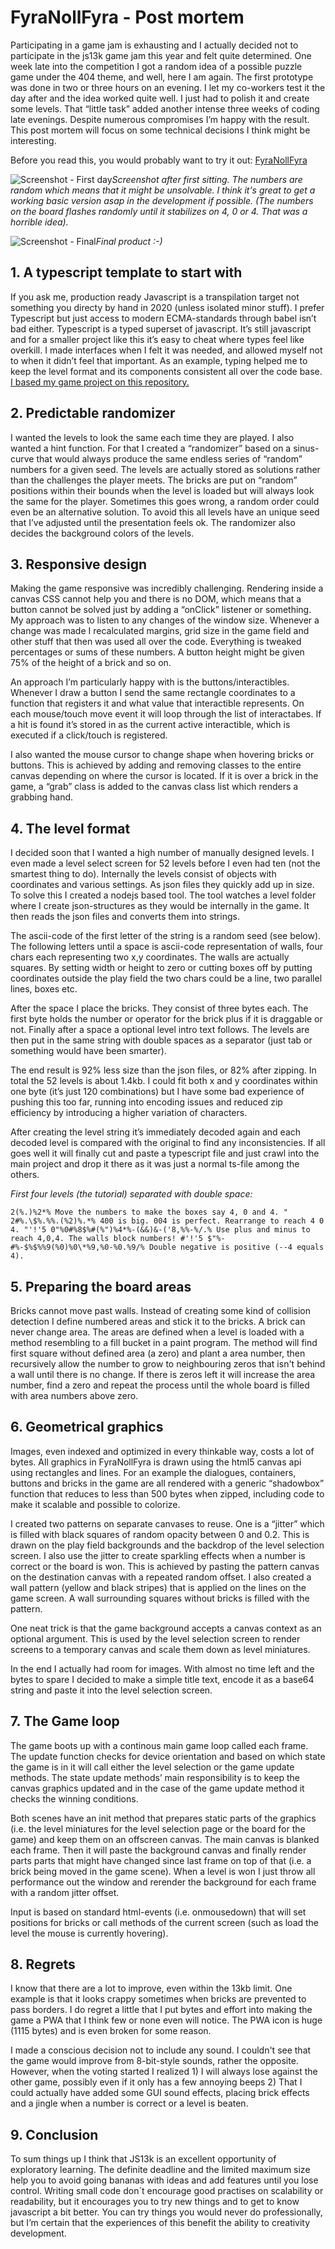 # FyraNollFyra - Post mortem

Participating in a game jam is exhausting and I actually decided not to participate in the js13k game jam this year and felt quite determined. One week late into the competition I got a random idea of a possible puzzle game under the 404 theme, and well, here I am again. The first prototype was done in two or three hours on an evening. I let my co-workers test it the day after and the idea worked quite well. I just had to polish it and create some levels. That “little task” added another intense three weeks of coding late evenings. Despite numerous compromises I’m happy with the result. This post mortem will focus on some technical decisions I think might be interesting.

Before you read this, you would probably want to try it out: [FyraNollFyra](https://js13kgames.com/entries/fyranollfyra)

<img src="https://github.com/nkholski/fyranollfyra_js13k/blob/master/other/fyranollfyra-1st-night.png" alt="Screenshot - First day">_Screenshot after first sitting. The numbers are random which means that it might be unsolvable. I think it's great to get a working basic version asap in the development if possible. (The numbers on the board flashes randomly until it stabilizes on 4, 0 or 4. That was a horrible idea)._

<img src="https://github.com/nkholski/fyranollfyra_js13k/blob/master/submission/other/fyranollfyra-final.png" alt="Screenshot - Final">_Final product :-)_

## 1. A typescript template to start with

If you ask me, production ready Javascript is a transpilation target not something you directy by hand in 2020 (unless isolated minor stuff). I prefer Typescript but just access to modern ECMA-standards through babel isn’t bad either. Typescript is a typed superset of javascript. It’s still javascript and for a smaller project like this it’s easy to cheat where types feel like overkill. I made interfaces when I felt it was needed, and allowed myself not to when it didn’t feel that important. As an example, typing helped me to keep the level format and its components consistent all over the code base. [I based my game project on this repository.](https://github.com/mtmckenna/js13k-webpack-typescript-starter-party)

## 2. Predictable randomizer

I wanted the levels to look the same each time they are played. I also wanted a hint function. For that I created a “randomizer” based on a sinus-curve that would always produce the same endless series of “random” numbers for a given seed. The levels are actually stored as solutions rather than the challenges the player meets. The bricks are put on “random” positions within their bounds when the level is loaded but will always look the same for the player. Sometimes this goes wrong, a random order could even be an alternative solution. To avoid this all levels have an unique seed that I’ve adjusted until the presentation feels ok. The randomizer also decides the background colors of the levels.

## 3. Responsive design

Making the game responsive was incredibly challenging. Rendering inside a canvas CSS cannot help you and there is no DOM, which means that a button cannot be solved just by adding a “onClick” listener or something. My approach was to listen to any changes of the window size. Whenever a change was made I recalculated margins, grid size in the game field and other stuff that then was used all over the code. Everything is tweaked percentages or sums of these numbers. A button height might be given 75% of the height of a brick and so on.

An approach I’m particularly happy with is the buttons/interactibles. Whenever I draw a button I send the same rectangle coordinates to a function that registers it and what value that interactible represents. On each mouse/touch move event it will loop through the list of interactabes. If a hit is found it’s stored in as the current active interactible, which is executed if a click/touch is registered.

I also wanted the mouse cursor to change shape when hovering bricks or buttons. This is achieved by adding and removing classes to the entire canvas depending on where the cursor is located. If it is over a brick in the game, a “grab” class is added to the canvas class list which renders a grabbing hand.

## 4. The level format

I decided soon that I wanted a high number of manually designed levels. I even made a level select screen for 52 levels before I even had ten (not the smartest thing to do). Internally the levels consist of objects with coordinates and various settings. As json files they quickly add up in size. To solve this I created a nodejs based tool. The tool watches a level folder where I create json-structures as they would be internally in the game. It then reads the json files and converts them into strings.

The ascii-code of the first letter of the string is a random seed (see below). The following letters until a space is ascii-code representation of walls, four chars each representing two x,y coordinates. The walls are actually squares. By setting width or height to zero or cutting boxes off by putting coordinates outside the play field the two chars could be a line, two parallel lines, boxes etc.

After the space I place the bricks. They consist of three bytes each. The first byte holds the number or operator for the brick plus if it is draggable or not. Finally after a space a optional level intro text follows. The levels are then put in the same string with double spaces as a separator (just tab or something would have been smarter).

The end result is 92% less size than the json files, or 82% after zipping. In total the 52 levels is about 1.4kb. I could fit both x and y coordinates within one byte (it’s just 120 combinations) but I have some bad experience of pushing this too far, running into encoding issues and reduced zip efficiency by introducing a higher variation of characters.

After creating the level string it’s immediately decoded again and each decoded level is compared with the original to find any inconsistencies. If all goes well it will finally cut and paste a typescript file and just crawl into the main project and drop it there as it was just a normal ts-file among the others.

_First four levels (the tutorial) separated with double space:_

`2(%.)%2*% Move the numbers to make the boxes say 4, 0 and 4. " 2#%.\$%.%%.(%2)%.*% 400 is big. 004 is perfect. Rearrange to reach 4 0 4. "'!'5 0"%0#%8$%#(%")%4*%-(&&)&-('8,%%-%/.% Use plus and minus to reach 4,0,4. The walls block numbers! #'!'5 $"%-#%-$%$%%9(%0)%0\*%9,%0-%0.%9/% Double negative is positive (--4 equals 4).`

## 5. Preparing the board areas

Bricks cannot move past walls. Instead of creating some kind of collision detection I define numbered areas and stick it to the bricks. A brick can never change area. The areas are defined when a level is loaded with a method resembling to a fill bucket in a paint program. The method will find first square without defined area (a zero) and plant a area number, then recursively allow the number to grow to neighbouring zeros that isn't behind a wall until there is no change. If there is zeros left it will increase the area number, find a zero and repeat the process until the whole board is filled with area numbers above zero.

## 6. Geometrical graphics

Images, even indexed and optimized in every thinkable way, costs a lot of bytes. All graphics in FyraNollFyra is drawn using the html5 canvas api using rectangles and lines. For an example the dialogues, containers, buttons and bricks in the game are all rendered with a generic “shadowbox” function that reduces to less than 500 bytes when zipped, including code to make it scalable and possible to colorize.

I created two patterns on separate canvases to reuse. One is a “jitter” which is filled with black squares of random opacity between 0 and 0.2. This is drawn on the play field backgrounds and the backdrop of the level selection screen. I also use the jitter to create sparkling effects when a number is correct or the board is won. This is achieved by pasting the pattern canvas on the destination canvas with a repeated random offset. I also created a wall pattern (yellow and black stripes) that is applied on the lines on the game screen. A wall surrounding squares without bricks is filled with the pattern.

One neat trick is that the game background accepts a canvas context as an optional argument. This is used by the level selection screen to render screens to a temporary canvas and scale them down as level miniatures.

In the end I actually had room for images. With almost no time left and the bytes to spare I decided to make a simple title text, encode it as a base64 string and paste it into the level selection screen.

## 7. The Game loop

The game boots up with a continous main game loop called each frame. The update function checks for device orientation and based on which state the game is in it will call either the level selection or the game update methods. The state update methods’ main responsibility is to keep the canvas graphics updated and in the case of the game update method it checks the winning conditions.

Both scenes have an init method that prepares static parts of the graphics (i.e. the level miniatures for the level selection page or the board for the game) and keep them on an offscreen canvas. The main canvas is blanked each frame. Then it will paste the background canvas and finally render parts parts that might have changed since last frame on top of that (i.e. a brick being moved in the game scene). When a level is won I just throw all performance out the window and rerender the background for each frame with a random jitter offset.

Input is based on standard html-events (i.e. onmousedown) that will set positions for bricks or call methods of the current screen (such as load the level the mouse is currently hovering).

## 8. Regrets

I know that there are a lot to improve, even within the 13kb limit. One example is that it looks crappy sometimes when bricks are prevented to pass borders. I do regret a little that I put bytes and effort into making the game a PWA that I think few or none even will notice. The PWA icon is huge (1115 bytes) and is even broken for some reason.

I made a conscious decision not to include any sound. I couldn't see that the game would improve from 8-bit-style sounds, rather the opposite. However, when the voting started I realized 1) I will always lose against the other game, possibly even if it only has a few annoying beeps 2) That I could actually have added some GUI sound effects, placing brick effects and a jingle when a number is correct or a level is beaten.

## 9. Conclusion

To sum things up I think that JS13k is an excellent opportunity of exploratory learning. The definite deadline and the limited maximum size help you to avoid going bananas with ideas and add features until you lose control. Writing small code don´t encourage good practises on scalability or readability, but it encourages you to try new things and to get to know javascript a bit better. You can try things you would never do professionally, but I’m certain that the experiences of this benefit the ability to creativity development.
